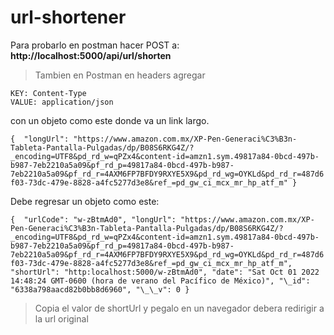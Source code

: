 # url-shortener

Para probarlo en postman hacer POST a:
**http://localhost:5000/api/url/shorten**

> Tambien en Postman en headers agregar

    KEY: Content-Type
    VALUE: application/json

con un objeto como este donde va un link largo.

`{ 
    "longUrl": "https://www.amazon.com.mx/XP-Pen-Generaci%C3%B3n-Tableta-Pantalla-Pulgadas/dp/B08S6RKG4Z/?_encoding=UTF8&pd_rd_w=qPZx4&content-id=amzn1.sym.49817a84-0bcd-497b-b987-7eb2210a5a09&pf_rd_p=49817a84-0bcd-497b-b987-7eb2210a5a09&pf_rd_r=4AXM6FP7BFDY9RXYE5X9&pd_rd_wg=OYKLd&pd_rd_r=487d6f03-73dc-479e-8828-a4fc5277d3e8&ref_=pd_gw_ci_mcx_mr_hp_atf_m"
}`

Debe regresar un objeto como este:

`{ 
    "urlCode": "w-zBtmAd0", "longUrl": "https://www.amazon.com.mx/XP-Pen-Generaci%C3%B3n-Tableta-Pantalla-Pulgadas/dp/B08S6RKG4Z/?_encoding=UTF8&pd_rd_w=qPZx4&content-id=amzn1.sym.49817a84-0bcd-497b-b987-7eb2210a5a09&pf_rd_p=49817a84-0bcd-497b-b987-7eb2210a5a09&pf_rd_r=4AXM6FP7BFDY9RXYE5X9&pd_rd_wg=OYKLd&pd_rd_r=487d6f03-73dc-479e-8828-a4fc5277d3e8&ref_=pd_gw_ci_mcx_mr_hp_atf_m", "shortUrl": "http:localhost:5000/w-zBtmAd0", "date": "Sat Oct 01 2022 14:48:24 GMT-0600 (hora de verano del Pacífico de México)", "\_id": "6338a798aacd82b0bb8d6960", "\_\_v": 0
}`

> Copia el valor de shortUrl y pegalo en un navegador debera redirigir a la url original
